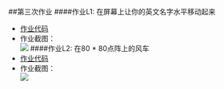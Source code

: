 ##第三次作业
####作业L1: 在屏幕上让你的英文名字水平移动起来
* [作业代码](https://github.com/kolir/compuational_physics_N2014301020137/blob/master/File_1/Homework_03.py)  
* 作业截图：<br>
![](https://ooo.0o0.ooo/2016/09/25/57e8062bf1812.gif)
####作业L2: 在80 * 80点阵上的风车  
* [作业代码](https://github.com/kolir/compuational_physics_N2014301020137/blob/master/File_1/Homework_03_1.py)  
* 作业截图：<br>
![](https://ooo.0o0.ooo/2016/09/25/57e83b2e17d68.gif)
